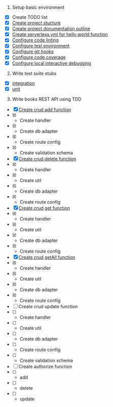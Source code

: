 1. Setup basic environment

- [x] Create TODO list
- [x] [Create project stucture](https://github.com/mjgs/serverless-books-api/pull/1)
- [x] [Create project documentation outline](https://github.com/mjgs/serverless-books-api/pull/2)
- [x] [Create serverless.yml for hello world function](https://github.com/mjgs/serverless-books-api/pull/3)
- [x] [Configure code linting](https://github.com/mjgs/serverless-books-api/pull/5)
- [x] [Configure test environment](https://github.com/mjgs/serverless-books-api/pull/7)
- [x] [Configure git hooks](https://github.com/mjgs/serverless-books-api/pull/8)
- [x] [Configure code coverage](https://github.com/mjgs/serverless-books-api/pull/9)
- [x] [Configure local interactive debugging](https://github.com/mjgs/serverless-books-api/pull/10)

2. Write test suite stubs

- [x] [integration](https://github.com/mjgs/serverless-books-api/pull/20)
- [x] [unit](https://github.com/mjgs/serverless-books-api/pull/11)

3. Write books REST API using TDD

- [x] [Create crud add function](https://github.com/mjgs/serverless-books-api/pull/12)
- [x]   - Create handler
- [x]   - Create db adapter
- [x]   - Create route config
- [x]   - Create validation schema
- [x] [Create crud delete function](https://github.com/mjgs/serverless-books-api/pull/32)
- [x]   - Create handler
- [x]   - Create util
- [x]   - Create db adapter
- [x]   - Create route config
- [x] [Create crud get function](https://github.com/mjgs/serverless-books-api/pull/33)
- [x]   - Create handler
- [x]   - Create util
- [x]   - Create db adapter
- [x]   - Create route config
- [x] [Create crud getAll function](https://github.com/mjgs/serverless-books-api/pull/35)
- [x]   - Create handler
- [x]   - Create util
- [x]   - Create db adapter
- [x]   - Create route config
- [ ] Create crud update function
- [ ]   - Create handler
- [ ]   - Create util
- [ ]   - Create db adapter
- [ ]   - Create route config
- [ ]   - Create validation schema
- [ ] Create authorize function
- [ ]   - add
- [ ]   - delete
- [ ]   - update